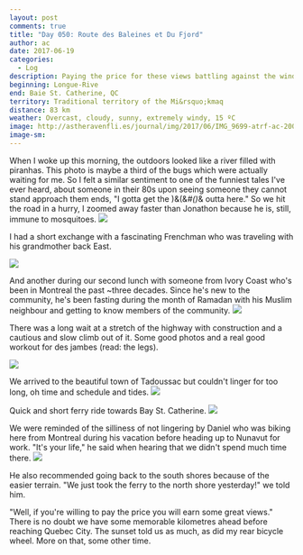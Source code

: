```yaml
---
layout: post
comments: true
title: "Day 050: Route des Baleines et Du Fjord"
author: ac
date: 2017-06-19
categories:
  - Log
description: Paying the price for these views battling against the wind.
beginning: Longue-Rive
end: Baie St. Catherine, QC
territory: Traditional territory of the Mi&rsquo;kmaq 
distance: 83 km
weather: Overcast, cloudy, sunny, extremely windy, 15 ºC
image: http://astheravenfli.es/journal/img/2017/06/IMG_9699-atrf-ac-2000-web.jpg
image-sm:
---
```


When I woke up this morning, the outdoors looked like a river filled with piranhas. This photo is maybe a third of the bugs which were actually waiting for me. So I felt a similar sentiment to one of the funniest tales I've ever heard, about someone in their 80s upon seeing someone they cannot stand approach them ends, "I gotta get the )&(&*#()*& outta here." So we hit the road in a hurry, I zoomed away faster than Jonathon because he is, still, immune to mosquitoes.
<img src="http://astheravenfli.es/journal/img/2017/06/IMG_9696-atrf-ac-2000-web.jpg">

I had a short exchange with a fascinating Frenchman who was traveling with his grandmother back East. 

<img src="http://astheravenfli.es/journal/img/2017/06/IMG_9700-atrf-ac-2000-web.jpg">

And another during our second lunch with someone from Ivory Coast who's been in Montreal the past ~three decades. Since he's new to the community, he's been fasting during the month of Ramadan with his Muslim neighbour and getting to know members of the community. 
<img src="http://astheravenfli.es/journal/img/2017/06/IMG_9704-atrf-ac-2000-web.jpg">

There was a long wait at a stretch of the highway with construction and a cautious and slow climb out of it. Some good photos and a real good workout for des jambes (read: the legs).

<img src="http://astheravenfli.es/journal/img/2017/06/IMG_9711-atrf-ac-2000-web.jpg">

We arrived to the beautiful town of Tadoussac but couldn't linger for too long, oh time and schedule and tides. 
<img src="http://astheravenfli.es/journal/img/2017/06/IMG_9716-atrf-ac-2000-web.jpg">

Quick and short ferry ride towards Bay St. Catherine.
<img src="http://astheravenfli.es/journal/img/2017/06/IMG_9722-atrf-ac-2000-web.jpg">

We were reminded of the silliness of not lingering by Daniel who was biking here from Montreal during his vacation before heading up to Nunavut for work. "It's your life," he said when hearing that we didn't spend much time there.
<img src="http://astheravenfli.es/journal/img/2017/06/IMG_9744-atrf-ac-2000-web.jpg">

He also recommended going back to the south shores because of the easier terrain. "We just took the ferry to the north shore yesterday!" we told him. 

"Well, if you're willing to pay the price you will earn some great views." There is no doubt we have some memorable kilometres ahead before reaching Quebec City. The sunset told us as much, as did my rear bicycle wheel. More on that, some other time.